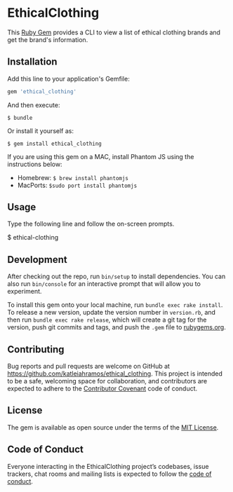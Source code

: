 # EthicalClothing

This [Ruby Gem](https://rubygems.org/gems/ethical_clothing/) provides a CLI to view a list of ethical clothing brands and get the brand's information.

## Installation

Add this line to your application's Gemfile:

```ruby
gem 'ethical_clothing'
```

And then execute:

    $ bundle

Or install it yourself as:

    $ gem install ethical_clothing

If you are using this gem on a MAC, install Phantom JS using the instructions below:

- Homebrew: ```$ brew install phantomjs```
- MacPorts: ```$sudo port install phantomjs```

## Usage

Type the following line and follow the on-screen prompts.

  $ ethical-clothing

## Development

After checking out the repo, run `bin/setup` to install dependencies. You can also run `bin/console` for an interactive prompt that will allow you to experiment.

To install this gem onto your local machine, run `bundle exec rake install`. To release a new version, update the version number in `version.rb`, and then run `bundle exec rake release`, which will create a git tag for the version, push git commits and tags, and push the `.gem` file to [rubygems.org](https://rubygems.org).

## Contributing

Bug reports and pull requests are welcome on GitHub at https://github.com/katleiahramos/ethical_clothing. This project is intended to be a safe, welcoming space for collaboration, and contributors are expected to adhere to the [Contributor Covenant](http://contributor-covenant.org) code of conduct.

## License

The gem is available as open source under the terms of the [MIT License](https://opensource.org/licenses/MIT).

## Code of Conduct

Everyone interacting in the EthicalClothing project’s codebases, issue trackers, chat rooms and mailing lists is expected to follow the [code of conduct](https://github.com/katleiahramos/ethical_clothing/blob/master/CODE_OF_CONDUCT.md).

